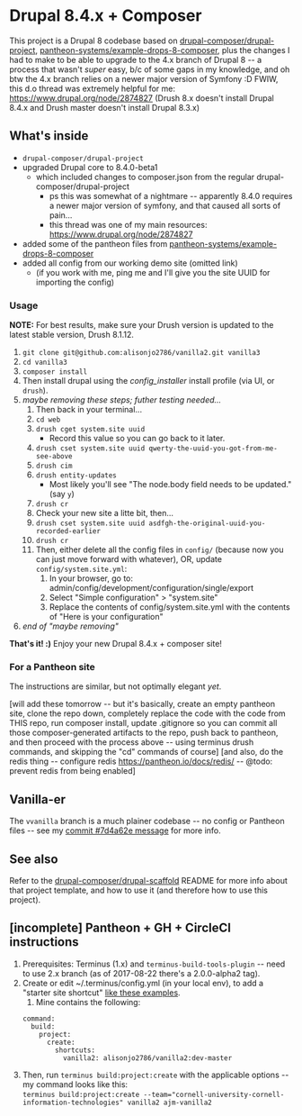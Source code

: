 # Drupal 8.4.x + Composer

This project is a Drupal 8 codebase based on [drupal-composer/drupal-project](https://github.com/drupal-composer/drupal-project), [pantheon-systems/example-drops-8-composer](https://github.com/pantheon-systems/example-drops-8-composer), plus the changes I had to make to be able to upgrade to the 4.x branch of Drupal 8 -- a process that wasn't *super* easy, b/c of some gaps in my knowledge, and oh btw the 4.x branch relies on a newer major version of Symfony :D  FWIW, this d.o thread was extremely helpful for me: https://www.drupal.org/node/2874827 (Drush 8.x doesn't install Drupal 8.4.x and Drush master doesn't install Drupal 8.3.x)

## What's inside

* `drupal-composer/drupal-project`
* upgraded Drupal core to 8.4.0-beta1
  * which included changes to composer.json from the regular drupal-composer/drupal-project
    * ps this was somewhat of a nightmare -- apparently 8.4.0 requires a newer major version of symfony, and that caused all sorts of pain...
    * this thread was one of my main resources: https://www.drupal.org/node/2874827
* added some of the pantheon files from [pantheon-systems/example-drops-8-composer](https://github.com/pantheon-systems/example-drops-8-composer)
* added all config from our working demo site (omitted link)
  * (if you work with me, ping me and I'll give you the site UUID for importing the config)

### Usage
**NOTE:** For best results, make sure your Drush version is updated to the latest stable version, Drush 8.1.12.

1. `git clone git@github.com:alisonjo2786/vanilla2.git vanilla3`
1. `cd vanilla3`
1. `composer install`
1. Then install drupal using the *config_installer* install profile (via UI, or `drush`).
1. *maybe removing these steps; futher testing needed...*
    1. Then back in your terminal...
    1. `cd web`
    1. `drush cget system.site uuid`
        * Record this value so you can go back to it later.
    1. `drush cset system.site uuid qwerty-the-uuid-you-got-from-me-see-above`
    1. `drush cim`
    1. `drush entity-updates`
        * Most likely you'll see "The node.body field needs to be updated." (say `y`)
    1. `drush cr`
    1. Check your new site a litte bit, then...
    1. `drush cset system.site uuid asdfgh-the-original-uuid-you-recorded-earlier`
    1. `drush cr`
    1. Then, either delete all the config files in `config/` (because now you can just move forward with whatever), OR, update `config/system.site.yml`:
        1. In your browser, go to:<br />
        admin/config/development/configuration/single/export
        1. Select "Simple configuration" > "system.site"
        1. Replace the contents of config/system.site.yml with the contents of "Here is your configuration"
1. *end of "maybe removing"*

**That's it! :)**  Enjoy your new Drupal 8.4.x + composer site!

### For a Pantheon site
The instructions are similar, but not optimally elegant *yet*.

[will add these tomorrow -- but it's basically, create an empty pantheon site, clone the repo down, completely replace the code with the code from THIS repo, run composer install, update .gitignore so you can commit all those composer-generated artifacts to the repo, push back to pantheon, and then proceed with the process above -- using terminus drush commands, and skipping the "cd" commands of course]
[and also, do the redis thing -- configure redis https://pantheon.io/docs/redis/ -- @todo: prevent redis from being enabled]

## Vanilla-er

The `vvanilla` branch is a much plainer codebase -- no config or Pantheon files -- see my [commit #7d4a62e message](https://github.com/alisonjo2786/vanilla2/commit/7d4a62eae45696da1c370aabaa90115fb28748c7) for more info.

## See also

Refer to the [drupal-composer/drupal-scaffold](https://github.com/drupal-composer/drupal-scaffold) README for more info about that project template, and how to use it (and therefore how to use this project).

## [incomplete] Pantheon + GH + CircleCI instructions
1. Prerequisites: Terminus (1.x) and `terminus-build-tools-plugin` -- need to use 2.x branch (as of 2017-08-22 there's a 2.0.0-alpha2 tag).
1. Create or edit ~/.terminus/config.yml (in your local env), to add a "starter site shortcut" [like these examples](https://github.com/pantheon-systems/terminus-build-tools-plugin/tree/2.0.0-alpha2#starter-site-shortcuts).
    1. Mine contains the following:<br >
    ```
    command:
      build:
        project:
          create:
            shortcuts:
              vanilla2: alisonjo2786/vanilla2:dev-master
    ```
1. Then, run `terminus build:project:create` with the applicable options -- my command looks like this:<br />
`terminus build:project:create --team="cornell-university-cornell-information-technologies" vanilla2 ajm-vanilla2`
